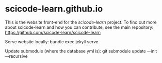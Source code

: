 # scicode-learn.github.io

This is the website front-end for the *scicode-learn* project. To find out more about scicode-learn and how you can contribute, see the main repository:
https://github.com/scicode-learn/scicode-learn

Serve website locally:
bundle exec jekyll serve

Update submodule (where the database yml is):
git submodule update --init --recursive